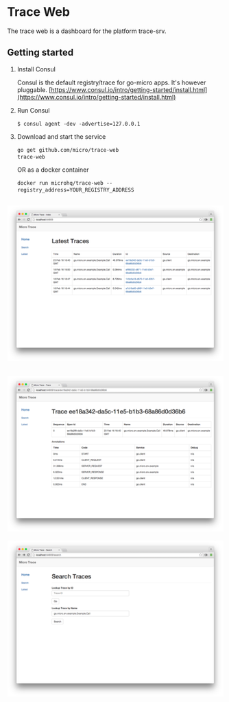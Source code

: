# Trace Web

The trace web is a dashboard for the platform trace-srv. 

## Getting started

1. Install Consul

	Consul is the default registry/trace for go-micro apps. It's however pluggable.
	[https://www.consul.io/intro/getting-started/install.html](https://www.consul.io/intro/getting-started/install.html)

2. Run Consul
	```
	$ consul agent -dev -advertise=127.0.0.1
	```

3. Download and start the service

	```shell
	go get github.com/micro/trace-web
	trace-web
	```

	OR as a docker container

	```shell
	docker run microhq/trace-web --registry_address=YOUR_REGISTRY_ADDRESS
	```

![Trace Web 1](image1.png)
-
![Trace Web 2](image2.png)
-
![Trace Web 3](image3.png)

